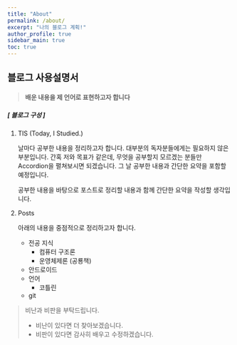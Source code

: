 ```yaml
---
title: "About"
permalink: /about/
excerpt: "나의 블로그 계획!"
author_profile: true
sidebar_main: true
toc: true
---
```



## 블로그 사용설명서

> #### 배운 내용을 제 언어로 표현하고자 합니다



##### [ 블로그 구성 ]

1. TIS (Today, I Studied.)

     날마다 공부한 내용을 정리하고자 합니다. 대부분의 독자분들에게는 필요하지 않은 부분입니다. 간혹 저와 목표가 같은데, 무엇을 공부할지 모르겠는 분들만 Accordion을 펼쳐보시면 되겠습니다. 그 날 공부한 내용과 간단한 요약을 포함할 예정입니다.

     공부한 내용을 바탕으로 포스트로 정리할 내용과 함께 간단한 요약을 작성할 생각입니다. 

2. Posts

   아래의 내용을 중점적으로 정리하고자 합니다.

   * 전공 지식
     * 컴퓨터 구조론
     * 운영체제론 (공룡책) 
   * 안드로이드
   * 언어 
     * 코틀린
   * git



> 비난과 비판을 부탁드립니다.
>
> * 비난이 있다면 더 찾아보겠습니다.
> * 비판이 있다면 감사히 배우고 수정하겠습니다.
